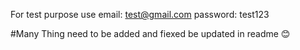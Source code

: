 For test purpose use
email: test@gmail.com
password: test123


#Many Thing need to be added and fiexed be updated in readme 😊
